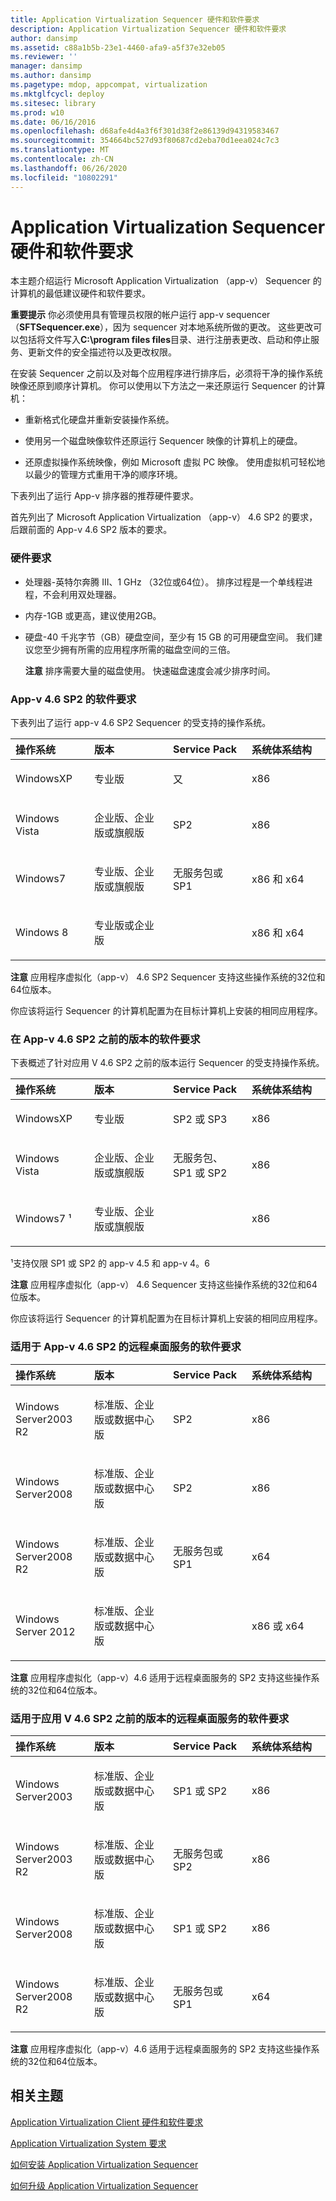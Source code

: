 ```yaml
---
title: Application Virtualization Sequencer 硬件和软件要求
description: Application Virtualization Sequencer 硬件和软件要求
author: dansimp
ms.assetid: c88a1b5b-23e1-4460-afa9-a5f37e32eb05
ms.reviewer: ''
manager: dansimp
ms.author: dansimp
ms.pagetype: mdop, appcompat, virtualization
ms.mktglfcycl: deploy
ms.sitesec: library
ms.prod: w10
ms.date: 06/16/2016
ms.openlocfilehash: d68afe4d4a3f6f301d38f2e86139d94319583467
ms.sourcegitcommit: 354664bc527d93f80687cd2eba70d1eea024c7c3
ms.translationtype: MT
ms.contentlocale: zh-CN
ms.lasthandoff: 06/26/2020
ms.locfileid: "10802291"
---
```

# Application Virtualization Sequencer 硬件和软件要求


本主题介绍运行 Microsoft Application Virtualization （app-v） Sequencer 的计算机的最低建议硬件和软件要求。

**重要提示** 你必须使用具有管理员权限的帐户运行 app-v sequencer （**SFTSequencer.exe**），因为 sequencer 对本地系统所做的更改。 这些更改可以包括将文件写入**C:\\program files files**目录、进行注册表更改、启动和停止服务、更新文件的安全描述符以及更改权限。

 

在安装 Sequencer 之前以及对每个应用程序进行排序后，必须将干净的操作系统映像还原到顺序计算机。 你可以使用以下方法之一来还原运行 Sequencer 的计算机：

-   重新格式化硬盘并重新安装操作系统。

-   使用另一个磁盘映像软件还原运行 Sequencer 映像的计算机上的硬盘。

-   还原虚拟操作系统映像，例如 Microsoft 虚拟 PC 映像。 使用虚拟机可轻松地以最少的管理方式重用干净的顺序环境。

下表列出了运行 App-v 排序器的推荐硬件要求。

首先列出了 Microsoft Application Virtualization （app-v） 4.6 SP2 的要求，后跟前面的 App-v 4.6 SP2 版本的要求。

### <a href="" id="hardware-requirements-"></a>硬件要求

-   处理器-英特尔奔腾 III、1 GHz （32位或64位）。 排序过程是一个单线程进程，不会利用双处理器。

-   内存-1GB 或更高，建议使用2GB。

-   硬盘-40 千兆字节（GB）硬盘空间，至少有 15 GB 的可用硬盘空间。 我们建议您至少拥有所需的应用程序所需的磁盘空间的三倍。

    **注意** 排序需要大量的磁盘使用。 快速磁盘速度会减少排序时间。

     

### App-v 4.6 SP2 的软件要求

下表列出了运行 app-v 4.6 SP2 Sequencer 的受支持的操作系统。

<table>
<colgroup>
<col width="25%" />
<col width="25%" />
<col width="25%" />
<col width="25%" />
</colgroup>
<thead>
<tr class="header">
<th align="left">操作系统</th>
<th align="left">版本</th>
<th align="left">Service Pack</th>
<th align="left">系统体系结构</th>
</tr>
</thead>
<tbody>
<tr class="odd">
<td align="left"><p>WindowsXP</p></td>
<td align="left"><p>专业版</p></td>
<td align="left"><p>又</p></td>
<td align="left"><p>x86</p></td>
</tr>
<tr class="even">
<td align="left"><p>Windows Vista</p></td>
<td align="left"><p>企业版、企业版或旗舰版</p></td>
<td align="left"><p>SP2</p></td>
<td align="left"><p>x86</p></td>
</tr>
<tr class="odd">
<td align="left"><p>Windows7</p></td>
<td align="left"><p>专业版、企业版或旗舰版</p></td>
<td align="left"><p>无服务包或 SP1</p></td>
<td align="left"><p>x86 和 x64</p></td>
</tr>
<tr class="even">
<td align="left"><p>Windows 8</p></td>
<td align="left"><p>专业版或企业版</p></td>
<td align="left"><p></p></td>
<td align="left"><p>x86 和 x64</p></td>
</tr>
</tbody>
</table>

 

**注意** 应用程序虚拟化（app-v） 4.6 SP2 Sequencer 支持这些操作系统的32位和64位版本。

 

你应该将运行 Sequencer 的计算机配置为在目标计算机上安装的相同应用程序。

### 在 App-v 4.6 SP2 之前的版本的软件要求

下表概述了针对应用 V 4.6 SP2 之前的版本运行 Sequencer 的受支持操作系统。

<table>
<colgroup>
<col width="25%" />
<col width="25%" />
<col width="25%" />
<col width="25%" />
</colgroup>
<thead>
<tr class="header">
<th align="left">操作系统</th>
<th align="left">版本</th>
<th align="left">Service Pack</th>
<th align="left">系统体系结构</th>
</tr>
</thead>
<tbody>
<tr class="odd">
<td align="left"><p>WindowsXP</p></td>
<td align="left"><p>专业版</p></td>
<td align="left"><p>SP2 或 SP3</p></td>
<td align="left"><p>x86</p></td>
</tr>
<tr class="even">
<td align="left"><p>Windows Vista</p></td>
<td align="left"><p>企业版、企业版或旗舰版</p></td>
<td align="left"><p>无服务包、SP1 或 SP2</p></td>
<td align="left"><p>x86</p></td>
</tr>
<tr class="odd">
<td align="left"><p>Windows7 ¹</p></td>
<td align="left"><p>专业版、企业版或旗舰版</p></td>
<td align="left"><p></p></td>
<td align="left"><p>x86</p></td>
</tr>
</tbody>
</table>

 

¹支持仅限 SP1 或 SP2 的 app-v 4.5 和 app-v 4。6

**注意** 应用程序虚拟化（app-v） 4.6 Sequencer 支持这些操作系统的32位和64位版本。

 

你应该将运行 Sequencer 的计算机配置为在目标计算机上安装的相同应用程序。

### 适用于 App-v 4.6 SP2 的远程桌面服务的软件要求

<table>
<colgroup>
<col width="25%" />
<col width="25%" />
<col width="25%" />
<col width="25%" />
</colgroup>
<thead>
<tr class="header">
<th align="left">操作系统</th>
<th align="left">版本</th>
<th align="left">Service Pack</th>
<th align="left">系统体系结构</th>
</tr>
</thead>
<tbody>
<tr class="odd">
<td align="left"><p>Windows Server2003 R2</p></td>
<td align="left"><p>标准版、企业版或数据中心版</p></td>
<td align="left"><p>SP2</p></td>
<td align="left"><p>x86</p></td>
</tr>
<tr class="even">
<td align="left"><p>Windows Server2008</p></td>
<td align="left"><p>标准版、企业版或数据中心版</p></td>
<td align="left"><p>SP2</p></td>
<td align="left"><p>x86</p></td>
</tr>
<tr class="odd">
<td align="left"><p>Windows Server2008 R2</p></td>
<td align="left"><p>标准版、企业版或数据中心版</p></td>
<td align="left"><p>无服务包或 SP1</p></td>
<td align="left"><p>x64</p></td>
</tr>
<tr class="even">
<td align="left"><p>Windows Server 2012</p></td>
<td align="left"><p>标准版、企业版或数据中心版</p></td>
<td align="left"><p></p></td>
<td align="left"><p>x86 或 x64</p></td>
</tr>
</tbody>
</table>

 

**注意** 应用程序虚拟化（app-v）4.6 适用于远程桌面服务的 SP2 支持这些操作系统的32位和64位版本。

 

### 适用于应用 V 4.6 SP2 之前的版本的远程桌面服务的软件要求

<table>
<colgroup>
<col width="25%" />
<col width="25%" />
<col width="25%" />
<col width="25%" />
</colgroup>
<thead>
<tr class="header">
<th align="left">操作系统</th>
<th align="left">版本</th>
<th align="left">Service Pack</th>
<th align="left">系统体系结构</th>
</tr>
</thead>
<tbody>
<tr class="odd">
<td align="left"><p>Windows Server2003</p></td>
<td align="left"><p>标准版、企业版或数据中心版</p></td>
<td align="left"><p>SP1 或 SP2</p></td>
<td align="left"><p>x86</p></td>
</tr>
<tr class="even">
<td align="left"><p>Windows Server2003 R2</p></td>
<td align="left"><p>标准版、企业版或数据中心版</p></td>
<td align="left"><p>无服务包或 SP2</p></td>
<td align="left"><p>x86</p></td>
</tr>
<tr class="odd">
<td align="left"><p>Windows Server2008</p></td>
<td align="left"><p>标准版、企业版或数据中心版</p></td>
<td align="left"><p>SP1 或 SP2</p></td>
<td align="left"><p>x86</p></td>
</tr>
<tr class="even">
<td align="left"><p>Windows Server2008 R2</p></td>
<td align="left"><p>标准版、企业版或数据中心版</p></td>
<td align="left"><p>无服务包或 SP1</p></td>
<td align="left"><p>x64</p></td>
</tr>
</tbody>
</table>

 

**注意** 应用程序虚拟化（app-v）4.6 适用于远程桌面服务的 SP2 支持这些操作系统的32位和64位版本。

 

## 相关主题


[Application Virtualization Client 硬件和软件要求](application-virtualization-client-hardware-and-software-requirements.md)

[Application Virtualization System 要求](application-virtualization-system-requirements.md)

[如何安装 Application Virtualization Sequencer](how-to-install-the-application-virtualization-sequencer.md)

[如何升级 Application Virtualization Sequencer](how-to-upgrade-the-application-virtualization-sequencer.md)

 

 





